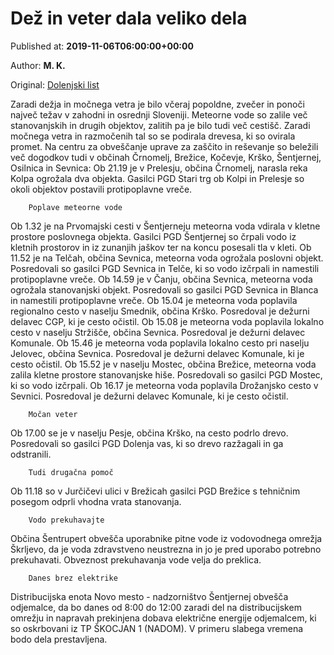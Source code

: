 
# Dež in veter dala veliko dela

Published at: **2019-11-06T06:00:00+00:00**

Author: **M. K.**

Original: [Dolenjski list](https://www.dolenjskilist.si/2019/11/06/228143/novice/kronika/Dez_in_veter_dala_veliko_dela/)

Zaradi dežja in močnega vetra je bilo včeraj popoldne, zvečer in ponoči največ težav v zahodni in osrednji Sloveniji. Meteorne vode so zalile več stanovanjskih in drugih objektov, zalitih pa je bilo tudi več cestišč. Zaradi močnega vetra in razmočenih tal so se podirala drevesa, ki so ovirala promet. Na centru za obveščanje uprave za zaščito in reševanje so beležili več dogodkov tudi v občinah Črnomelj, Brežice, Kočevje, Krško, Šentjernej, Osilnica in Sevnica:
Ob 21.19 je v Prelesju, občina Črnomelj, narasla reka Kolpa ogrožala dva objekta. Gasilci PGD Stari trg ob Kolpi in Prelesje so okoli objektov postavili protipoplavne vreče.

        Poplave meteorne vode
      
Ob 1.32 je na Prvomajski cesti v Šentjerneju meteorna voda vdirala v kletne prostore poslovnega objekta. Gasilci PGD Šentjernej so črpali vodo iz kletnih prostorov in iz zunanjih jaškov ter na koncu posesali tla v kleti.
Ob 11.52 je na Telčah, občina Sevnica, meteorna voda ogrožala poslovni objekt. Posredovali so gasilci PGD Sevnica in Telče, ki so vodo izčrpali in namestili protipoplavne vreče.
Ob 14.59 je v Čanju, občina Sevnica, meteorna voda ogrožala stanovanjski objekt. Posredovali so gasilci PGD Sevnica in Blanca in namestili protipoplavne vreče.
Ob 15.04 je meteorna voda poplavila regionalno cesto v naselju Smednik, občina Krško. Posredoval je dežurni delavec CGP, ki je cesto očistil.
Ob 15.08 je meteorna voda poplavila lokalno cesto v naselju Stržišče, občina Sevnica. Posredoval je dežurni delavec Komunale.
Ob 15.46 je meteorna voda poplavila lokalno cesto pri naselju Jelovec, občina Sevnica. Posredoval je dežurni delavec Komunale, ki je cesto očistil.
Ob 15.52 je v naselju Mostec, občina Brežice, meteorna voda zalila kletne prostore stanovanjske hiše. Posredovali so gasilci PGD Mostec, ki so vodo izčrpali.
Ob 16.17 je meteorna voda poplavila Drožanjsko cesto v Sevnici. Posredoval je dežurni delavec Komunale, ki je cesto očistil.

        Močan veter
      
Ob 17.00 se je v naselju Pesje, občina Krško, na cesto podrlo drevo. Posredovali so gasilci PGD Dolenja vas, ki so drevo razžagali in ga odstranili.

        Tudi drugačna pomoč
      
Ob 11.18 so v Jurčičevi ulici v Brežicah gasilci PGD Brežice s tehničnim posegom odprli vhodna vrata stanovanja.

        Vodo prekuhavajte
      
Občina Šentrupert obvešča uporabnike pitne vode iz vodovodnega omrežja Škrljevo, da je voda zdravstveno neustrezna in jo je pred uporabo potrebno prekuhavati. Obveznost prekuhavanja vode velja do preklica.

        Danes brez elektrike
      
Distribucijska enota Novo mesto - nadzorništvo Šentjernej obvešča odjemalce, da bo danes od 8:00 do 12:00 zaradi del na distribucijskem omrežju in napravah prekinjena dobava električne energije odjemalcem, ki so oskrbovani iz TP ŠKOCJAN 1 (NADOM). V primeru slabega vremena bodo dela prestavljena.
